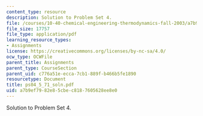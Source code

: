 ```yaml
---
content_type: resource
description: Solution to Problem Set 4.
file: /courses/10-40-chemical-engineering-thermodynamics-fall-2003/a7b9ef7982e85cbec8187605628ee8e0_ps04_5_71_soln.pdf
file_size: 17757
file_type: application/pdf
learning_resource_types:
- Assignments
license: https://creativecommons.org/licenses/by-nc-sa/4.0/
ocw_type: OCWFile
parent_title: Assignments
parent_type: CourseSection
parent_uid: c776a51e-ecca-7cb1-889f-b466b5fe1890
resourcetype: Document
title: ps04_5_71_soln.pdf
uid: a7b9ef79-82e8-5cbe-c818-7605628ee8e0
---
```

Solution to Problem Set 4.